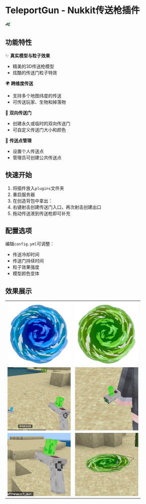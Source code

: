 # TeleportGun - Nukkit传送枪插件

![传送枪图标](src/main/resources/assets/resource_pack/textures/items/teleport_gun.png)

## 功能特性

✨ **真实模型与粒子效果**  
- 精美的3D传送枪模型
- 炫酷的传送门粒子特效

🌍 **跨维度传送**  
- 支持多个地图纬度的传送
- 可传送玩家、生物和掉落物

🚪 **双向传送门**  
- 创建永久或临时的双向传送门
- 可自定义传送门大小和颜色

📍 **传送点管理**  
- 设置个人传送点
- 管理员可创建公共传送点

## 快速开始

1. 将插件放入`plugins`文件夹
2. 重启服务器
3. 在创造背包中拿出：
4. 右键射击创建传送门入口，再次射击创建出口
5. 拖动传送液到传送枪即可补充

## 配置选项

编辑`config.yml`可调整：
- 传送冷却时间
- 传送门持续时间
- 粒子效果强度
- 模型颜色变体

## 效果展示

<div align="center">
<table>
  <tr>
    <td><img src="src/main/resources/assets/resource_pack/textures/particle/teleport_door_blue.png" width="200" alt="蓝色传送门"></td>
    <td><img src="src/main/resources/assets/resource_pack/textures/particle/teleport_door.png" width="200" alt="绿色传送门"></td>
  </tr>
  <tr>
    <td><img src="img/s1.png" width="200" alt="传送枪使用效果1"></td>
    <td><img src="img/s2.png" width="200" alt="传送枪使用效果2"></td>
  </tr>
  <tr>
    <td><img src="img/s3.png" width="200" alt="传送门效果1"></td>
    <td><img src="img/s4.png" width="200" alt="传送门效果2"></td>
  </tr>
</table>
</div>

